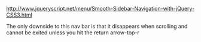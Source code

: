 http://www.jqueryscript.net/menu/Smooth-Sidebar-Navigation-with-jQuery-CSS3.html

The only downside to this nav bar is that it disappears when scrolling and cannot be exited unless you hit the return arrow-top-r
